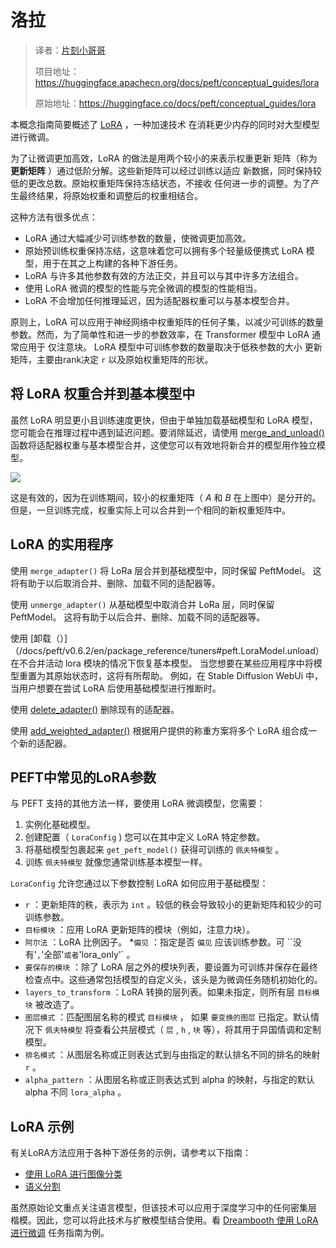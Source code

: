 # 洛拉

> 译者：[片刻小哥哥](https://github.com/jiangzhonglian)
>
> 项目地址：<https://huggingface.apachecn.org/docs/peft/conceptual_guides/lora>
>
> 原始地址：<https://huggingface.co/docs/peft/conceptual_guides/lora>


本概念指南简要概述了
 [LoRA](https://arxiv.org/abs/2106.09685)
 ，一种加速技术
在消耗更少内存的同时对大型模型进行微调。


为了让微调更加高效，LoRA 的做法是用两个较小的来表示权重更新
矩阵（称为
 **更新矩阵**
 ）通过低阶分解。这些新矩阵可以经过训练以适应
新数据，同时保持较低的更改总数。原始权重矩阵保持冻结状态，不接收
任何进一步的调整。为了产生最终结果，将原始权重和调整后的权重相结合。


这种方法有很多优点：


* LoRA 通过大幅减少可训练参数的数量，使微调更加高效。
* 原始预训练权重保持冻结，这意味着您可以拥有多个轻量级便携式 LoRA 模型，用于在其之上构建的各种下游任务。
* LoRA 与许多其他参数有效的方法正交，并且可以与其中许多方法组合。
* 使用 LoRA 微调的模型的性能与完全微调的模型的性能相当。
* LoRA 不会增加任何推理延迟，因为适配器权重可以与基本模型合并。


原则上，LoRA 可以应用于神经网络中权重矩阵的任何子集，以减少可训练的数量
参数。然而，为了简单性和进一步的参数效率，在 Transformer 模型中 LoRA 通常应用于
仅注意块。 LoRA 模型中可训练参数的数量取决于低秩参数的大小
更新矩阵，主要由rank决定
 `r`
 以及原始权重矩阵的形状。


## 将 LoRA 权重合并到基本模型中



虽然 LoRA 明显更小且训练速度更快，但由于单独加载基础模型和 LoRA 模型，您可能会在推理过程中遇到延迟问题。要消除延迟，请使用
 [merge\_and\_unload()](/docs/peft/v0.6.2/en/package_reference/tuners#peft.LoraModel.merge_and_unload)
 函数将适配器权重与基本模型合并，这使您可以有效地将新合并的模型用作独立模型。


![](https://huggingface.co/datasets/huggingface/documentation-images/resolve/main/peft/lora_diagram.png)


 这是有效的，因为在训练期间，较小的权重矩阵（
 *A*
 和
 *B*
 在上图中）是分开的。但是，一旦训练完成，权重实际上可以合并到一个相同的新权重矩阵中。


## LoRA 的实用程序



使用
 `merge_adapter()`
 将 LoRa 层合并到基础模型中，同时保留 PeftModel。
这将有助于以后取消合并、删除、加载不同的适配器等。


使用
 `unmerge_adapter()`
 从基础模型中取消合并 LoRa 层，同时保留 PeftModel。
这将有助于以后合并、删除、加载不同的适配器等。


使用
 [卸载（）]（/docs/peft/v0.6.2/en/package_reference/tuners#peft.LoraModel.unload）
 在不合并活动 lora 模块的情况下恢复基本模型。
当您想要在某些应用程序中将模型重置为其原始状态时，这将有所帮助。
例如，在 Stable Diffusion WebUi 中，当用户想要在尝试 LoRA 后使用基础模型进行推断时。


使用
 [delete\_adapter()](/docs/peft/v0.6.2/en/package_reference/tuners#peft.LoraModel.delete_adapter)
 删除现有的适配器。


使用
 [add\_weighted\_adapter()](/docs/peft/v0.6.2/en/package_reference/tuners#peft.LoraModel.add_weighted_adapter)
 根据用户提供的称重方案将多个 LoRA 组合成一个新的适配器。


## PEFT中常见的LoRA参数



与 PEFT 支持的其他方法一样，要使用 LoRA 微调模型，您需要：


1. 实例化基础模型。
2. 创建配置（
 `LoraConfig`
 ) 您可以在其中定义 LoRA 特定参数。
3. 将基础模型包裹起来
 `get_peft_model()`
 获得可训练的
 `佩夫特模型`
 。
4. 训练
 `佩夫特模型`
 就像您通常训练基本模型一样。


`LoraConfig`
 允许您通过以下参数控制 LoRA 如何应用于基础模型：


* `r`
 ：更新矩阵的秩，表示为
 `int`
 。较低的秩会导致较小的更新矩阵和较少的可训练参数。
* `目标模块`
 ：应用 LoRA 更新矩阵的模块（例如，注意力块）。
* `阿尔法`
 ：LoRA 比例因子。
*`偏见`
 ：指定是否
 `偏见`
 应该训练参数。可
 ``没有'`
 ,
 `'全部'`
 或者
 `'lora_only'`
 。
* `要保存的模块`
 ：除了 LoRA 层之外的模块列表，要设置为可训练并保存在最终检查点中。这些通常包括模型的自定义头，该头是为微调任务随机初始化的。
* `layers_to_transform`
 ：LoRA 转换的层列表。如果未指定，则所有层
 `目标模块`
 被改造了。
* `图层模式`
 ：匹配图层名称的模式
 `目标模块`
 ， 如果
 `要变换的图层`
 已指定。默认情况下
 `佩夫特模型`
 将查看公共层模式（
 `层`
 ,
 `h`
 ,
 `块`
 等），将其用于异国情调和定制模型。
* `排名模式`
 ：从图层名称或正则表达式到与由指定的默认排名不同的排名的映射
 `r`
 。
* `alpha_pattern`
 ：从图层名称或正则表达式到 alpha 的映射，与指定的默认 alpha 不同
 `lora_alpha`
 。


## LoRA 示例



有关LoRA方法应用于各种下游任务的示例，请参考以下指南：


* [使用 LoRA 进行图像分类](../task_guides/image_classification_lora)
* [语义分割](../task_guides/semantic_segmentation_lora)


虽然原始论文重点关注语言模型，但该技术可以应用于深度学习中的任何密集层
楷模。因此，您可以将此技术与扩散模型结合使用。看
 [Dreambooth 使用 LoRA 进行微调](../task_guides/task_guides/dreambooth_lora)
 任务指南为例。